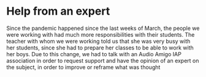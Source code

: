 # Help from an expert
Since the pandemic happened since the last weeks of March, the people we were working with had much more responsibilities with their students. The teacher with whom we were working told us that she was very busy with her students, since she had to prepare her classes to be able to work with her boys. Due to this change, we had to talk with an Audio Amigo IAP association in order to request support and have the opinion of an expert on the subject, in order to improve or reframe what was thought